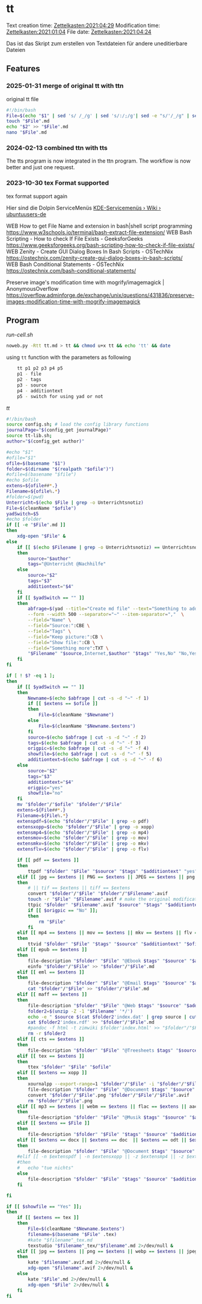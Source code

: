 # tt
Text creation time: [Zettelkasten:2021:04:29]() Modification time: [Zettelkasten:2021:01:04]() File date: [Zettelkasten:2021:04:24]()

Das ist das Skript zum erstellen von Textdateien für andere uneditierbare Dateien


## Features

### 2025-01-31 merge of original tt with ttn
original tt file
```bash
#!/bin/bash
File=$(echo "$1" | sed 's/ /_/g' | sed 's/:/;/g'| sed -e "s/'/_/g" | sed 's/\"//g')
touch "$File".md
echo "$2" >> "$File".md
nano "$File".md
```

### 2024-02-13 combined ttn with tts
The tts program is now integrated in the ttn program. The workflow is now better and just one request.

### 2023-10-30 tex Format supported
tex format support again


Hier sind die Dolpin ServiceMenüs
[KDE-Servicemenüs › Wiki › ubuntuusers-de]()


WEB How to get File Name and extension in bash|shell script programming 
https://www.w3schools.io/terminal/bash-extract-file-extension/
WEB Bash Scripting - How to check If File Exists - GeeksforGeeks 
https://www.geeksforgeeks.org/bash-scripting-how-to-check-if-file-exists/
WEB Zenity - Create GUI Dialog Boxes In Bash Scripts - OSTechNix 
https://ostechnix.com/zenity-create-gui-dialog-boxes-in-bash-scripts/
WEB Bash Conditional Statements - OSTechNix 
https://ostechnix.com/bash-conditional-statements/


Preserve image's modification time with mogrify/imagemagick | AnonymousOverflow
https://overflow.adminforge.de/exchange/unix/questions/431836/preserve-images-modification-time-with-mogrify-imagemagick

## Program

*run-cell.sh*
```bash
noweb.py -Rtt tt.md > tt && chmod u+x tt && echo 'tt' && date
```

using ``tt`` function with the parameters as following
```bash
    tt p1 p2 p3 p4 p5
    p1 - file
    p2 - tags
    p3 - source
    p4 - additiontext
    p5 - switch for using yad or not
```


*tt*
```bash
#!/bin/bash
source config.sh; # load the config library functions
journalPage="$(config_get journalPage)"
source tt-lib.sh;
author="$(config_get author)"

#echo "$1"
#ofile="$1"
ofile=$(basename "$1")
folder=$(dirname "$(realpath "$ofile")")
#ofile=$(basename "$file")
#echo $ofile
extens=${ofile##*.}
Filename=${ofile%.*}
#folder=$(pwd)
Unterricht=$(echo $File | grep -o Unterrichtsnotiz)
File=$(cleanName "$ofile")
yadSwitch=$5
#echo $folder
if [[ -e "$File".md ]]
then
	xdg-open "$File" &
else
    if [[ $(echo $Filename | grep -o Unterrichtsnotiz) == Unterrichtsnotiz || $(echo $Filename | grep -o Unterrichtsnotizen) == Unterrichtsnotizen || $(echo $Filename | grep -o Unterricht) == Unterricht ]]
    then
        source="$author"
        tags="@Unterricht @Nachhilfe"
    else
        source="$2"
        tags="$3"
        additiontext="$4"
    fi
    if [[ $yadSwitch == "" ]]
    then
		abfrage=$(yad --title="Create md file" --text="Something to add?" \
		--form --width 500 --separator="~" --item-separator=","  \
		--field="Name" \
		--field="Source:":CBE \
		--field="Tags" \
		--field="Keep picture:":CB \
		--field="Show file:":CB \
		--field="Something more":TXT \
		"$Filename" "$source,Internet,$author" "$tags" "Yes,No" "No,Yes" "$additiontext")
    fi
fi

if [ ! $? -eq 1 ];
then
    if [[ $yadSwitch == "" ]]
    then
		Newname=$(echo $abfrage | cut -s -d "~" -f 1)
		if [[ $extens == $ofile ]]
		then
			File=$(cleanName "$Newname")
		else
			File=$(cleanName "$Newname.$extens")
		fi
		source=$(echo $abfrage | cut -s -d "~" -f 2)
		tags=$(echo $abfrage | cut -s -d "~" -f 3)
		origpic=$(echo $abfrage | cut -s -d "~" -f 4)
		showfile=$(echo $abfrage | cut -s -d "~" -f 5)
		additiontext=$(echo $abfrage | cut -s -d "~" -f 6)
	else
		source="$2"
        tags="$3"
        additiontext="$4"
		origpic="yes"
		showfile="no"
	fi
	mv "$folder"/"$ofile" "$folder"/"$File"
	extens=${File##*.}
	Filename=${File%.*}
	extenspdf=$(echo "$folder"/"$File" | grep -o pdf)
	extensxopp=$(echo "$folder"/"$File" | grep -o xopp)
	extensmp4=$(echo "$folder"/"$File" | grep -o mp4)
	extensmov=$(echo "$folder"/"$File" | grep -o mov)
	extensmkv=$(echo "$folder"/"$File" | grep -o mkv)
	extensflv=$(echo "$folder"/"$File" | grep -o flv)

	if [[ pdf == $extens ]]
	then
		ttpdf "$folder" "$File" "$source" "$tags" "$additiontext" "yes" >> "$folder"/"$File".md
	elif [[ jpg == $extens || PNG == $extens || JPEG == $extens || png == $extens || webp == $extens || jpeg == $extens || avif == $extens ]] && [[ -z $extenspdf && -z $extensxopp && -z $extensmp4 && -z $extensmov && -z $extensflv && -z $extensmkv ]]
	then
		# || tif == $extens || tiff == $extens
		convert "$folder"/"$File" "$folder"/"$Filename".avif
		touch -r "$File" "$Filename".avif # make the original modification time
		ttpic "$folder" "$Filename".avif "$source" "$tags" "$additiontext"  >> "$folder"/"$Filename".avif.md
		if [[ $origpic == "No" ]];
		then
			rm "$File"
		fi
	elif [[ mp4 == $extens || mov == $extens || mkv == $extens || flv = $extens || ogv = $extens ]]
	then
		ttvid "$folder" "$File" "$tags" "$source" "$additiontext" "$ofile" "yes" >> "$folder"/"$File".md
	elif [[ epub == $extens ]]
	then
		file-description "$folder" "$File" "@Ebook $tags" "$source" "$additiontext" "" "yes" >> "$folder"/"$File".md
		einfo "$folder"/"$File" >> "$folder"/"$File".md
	elif [[ eml == $extens ]]
	then
		file-description "$folder" "$File" "@Email $tags" "$source" "$additiontext" "" "yes" >> "$folder"/"$File".md
		cat "$folder"/"$File" >> "$folder"/"$File".md
	elif [[ maff == $extens ]]
	then
		file-description "$folder" "$File" "@Web $tags" "$source" "$additiontext" "" "yes" >> "$folder"/"$File".md
		folder2=$(unzip -Z -1 "$Filename" '*/')
		echo -e " $source $(cat $folder2'index.dat' | grep source | cut -f 2)\n$additiontext\n" >> "$folder"/"$File".md
		cat $folder2'index.rdf' >> "$folder"/"$File".md
		#pandoc -f html -t zimwiki $folder'index.html' >> "$folder"/"$File".md
		rm -r $folder2
	elif [[ cts == $extens ]]
	then
		file-description "$folder" "$File" "@Treesheets $tags" "$source" "$additiontext" "" "yes" >> "$folder"/"$File".md
	elif [[ tex == $extens ]]
	then
		ttex "$folder" "$File" "$ofile" 
	elif [[ $extens == xopp ]]
	then
		xournalpp --export-range=1 "$folder"/"$File" -i "$folder"/"$File".png
		file-description "$folder" "$File" "@Document $tags" "$source" "$additiontext" "pic" "yes" >> "$folder"/"$File".md
		convert "$folder"/"$File".png "$folder"/"$File"/"$File".avif
		rm "$folder"/"$File".png
	elif [[ mp3 == $extens || webm == $extens || flac == $extens || aac = $extens || ogg = $extens || weba = $extens || wav = $extens || aiff = $extens || m4a = $extens ]]
	then
		file-description "$folder" "$File" "@Musik $tags" "$source" "$additiontext" >> "$folder"/"$File".md
	elif [[ $extens == $File ]]
	then
		file-description "$folder" "$File" "$tags" "$source" "$additiontext" >> "$folder"/"$File".md
	elif [[ $extens == docx || $extens == doc  || $extens == odt || $extens == ods || $extens == xls || $extens == xlsx || $extens == ppt || $extens == pptx || $extens == odp ]]
	then
		file-description "$folder" "$File" "@Document $tags" "$source" "$additiontext" >> "$folder"/"$File".md
	#elif [[ -n $extenspdf | -n $extensxopp || -z $extensmp4 || -z $extensmov || -z $extensflv || -z $extensmkv ]]
	#then
	#	echo "tue nichts"
	else
		file-description "$folder" "$File" "$tags" "$source" "$additiontext" "" "yes" >> "$folder"/"$File".md
	fi

fi

if [[ $showfile == "Yes" ]];
then
    if [[ $extens == tex ]]
    then
        File=$(cleanName "$Newname.$extens")
        filename=$(basename "$File" .tex)
        #kate "$filename"_tex.md
        texstudio "$filename"_tex/"$filename".md 2>/dev/null &
    elif [[ jpg == $extens || png == $extens || webp == $extens || jpeg == $extens || avif == $extens ]]
    then
        kate "$filename".avif.md 2>/dev/null &
        xdg-open "$filename".avif 2>/dev/null &
    else
        kate "$File".md 2>/dev/null &
        xdg-open "$File" 2>/dev/null &
    fi
fi
```

